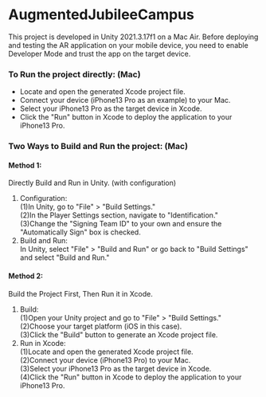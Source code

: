 # AugmentedJubileeCampus
This project is developed in Unity 2021.3.17f1 on a Mac Air. Before deploying and testing the AR application on your mobile device, you need to enable Developer Mode and trust the app on the target device. 
### To Run the project directly: (Mac)
- Locate and open the generated Xcode project file.
- Connect your device (iPhone13 Pro as an example) to your Mac.
- Select your iPhone13 Pro as the target device in Xcode.
- Click the "Run" button in Xcode to deploy the application to your iPhone13 Pro.
### Two Ways to Build and Run the project: (Mac)
#### Method 1: 
Directly Build and Run in Unity. (with configuration)
1. Configuration:  
(1)In Unity, go to "File" > "Build Settings."  
(2)In the Player Settings section, navigate to "Identification."  
(3)Change the "Signing Team ID" to your own and ensure the "Automatically Sign" box is checked.  
2. Build and Run:  
In Unity, select "File" > "Build and Run" or go back to "Build Settings" and select "Build and Run."   
#### Method 2:
Build the Project First, Then Run it in Xcode.
1. Build:  
(1)Open your Unity project and go to "File" > "Build Settings."  
(2)Choose your target platform (iOS in this case).  
(3)Click the "Build" button to generate an Xcode project file.  
2. Run in Xcode:  
(1)Locate and open the generated Xcode project file.  
(2)Connect your device (iPhone13 Pro) to your Mac.  
(3)Select your iPhone13 Pro as the target device in Xcode.  
(4)Click the "Run" button in Xcode to deploy the application to your iPhone13 Pro.  
